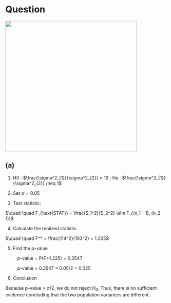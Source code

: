 # Question
<img width="409" src="https://github.com/user-attachments/assets/56b60e8b-c478-4b3a-a142-0486ae973620"/> 

## (a)
1. H0 : $\frac{\sigma^2_{1}}{\sigma^2_{2}} = 1$ ; Ha : $\frac{\sigma^2_{1}}{\sigma^2_{2}} /neq 1$

2. Set $\alpha = 0.05$ 

3. Test statistic:

$\quad \quad F_{\text{STAT}} = \frac{S_1^2}{S_2^2} \sim F_{(n_1 - 1), (n_2 - 1)}$

4. Calculate the realized statistic

$\quad \quad F^* = \frac{114^2}{103^2} = 1.225$

5. Find the p-value

$\quad \quad$ p-value = P(F>1.225) = 0.3547 

$\quad \quad$ p-value = 0.3547 > 0.05/2 = 0.025 
  
6. Conclusion
   
Because p-value > $\alpha/2$, we do not reject $H_{0}$. Thus, there is no sufficient evidence concluding that the two population variances are different.
